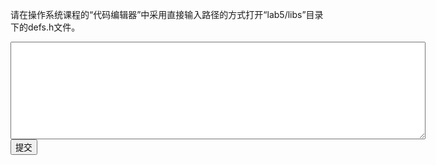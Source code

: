 请在操作系统课程的“代码编辑器”中采用直接输入路径的方式打开“lab5/libs”目录下的defs.h文件。
<div class="active-code">
<textarea rows="10" cols="80"></textarea>
<div><input class="action-submit" type="submit" value="提交"/></div>
</div>